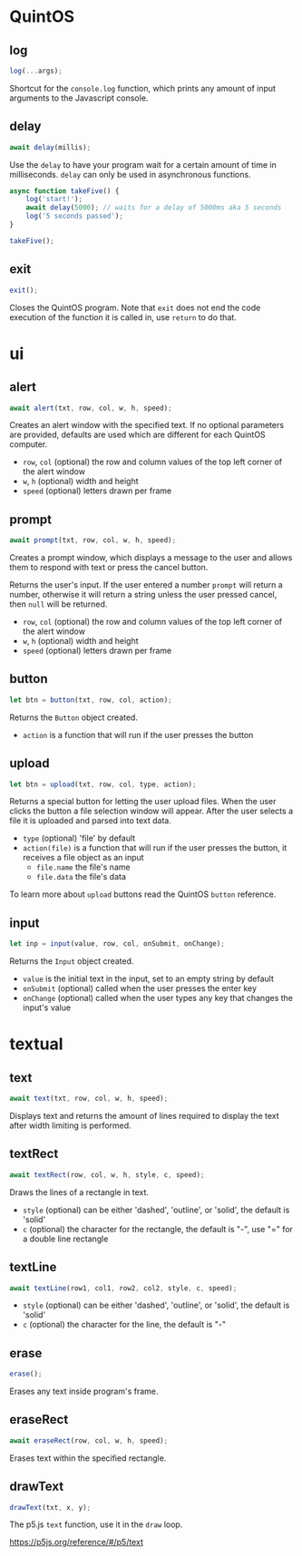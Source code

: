 # QuintOS

## log

```js
log(...args);
```

Shortcut for the `console.log` function, which prints any amount of input arguments to the Javascript console.

## delay

```js
await delay(millis);
```

Use the `delay` to have your program wait for a certain amount of time in milliseconds. `delay` can only be used in asynchronous functions.

```js
async function takeFive() {
	log('start!');
	await delay(5000); // waits for a delay of 5000ms aka 5 seconds
	log('5 seconds passed');
}

takeFive();
```

## exit

```js
exit();
```

Closes the QuintOS program. Note that `exit` does not end the code execution of the function it is called in, use `return` to do that.

# ui

## alert

```js
await alert(txt, row, col, w, h, speed);
```

Creates an alert window with the specified text. If no optional parameters are provided, defaults are used which are different for each QuintOS computer.

- `row`, `col` (optional) the row and column values of the top left corner of the alert window
- `w`, `h` (optional) width and height
- `speed` (optional) letters drawn per frame

## prompt

```js
await prompt(txt, row, col, w, h, speed);
```

Creates a prompt window, which displays a message to the user and allows them to respond with text or press the cancel button.

Returns the user's input. If the user entered a number `prompt` will return a number, otherwise it will return a string unless the user pressed cancel, then `null` will be returned.

- `row`, `col` (optional) the row and column values of the top left corner of the alert window
- `w`, `h` (optional) width and height
- `speed` (optional) letters drawn per frame

## button

```js
let btn = button(txt, row, col, action);
```

Returns the `Button` object created.

- `action` is a function that will run if the user presses the button

## upload

```js
let btn = upload(txt, row, col, type, action);
```

Returns a special button for letting the user upload files. When the user clicks the button a file selection window will appear. After the user selects a file it is uploaded and parsed into text data.

- `type` (optional) 'file' by default
- `action(file)` is a function that will run if the user presses the button, it receives a file object as an input
  - `file.name` the file's name
  - `file.data` the file's data

To learn more about `upload` buttons read the QuintOS `button` reference.

## input

```js
let inp = input(value, row, col, onSubmit, onChange);
```

Returns the `Input` object created.

- `value` is the initial text in the input, set to an empty string by default
- `onSubmit` (optional) called when the user presses the enter key
- `onChange` (optional) called when the user types any key that changes the input's value

# textual

## text

```js
await text(txt, row, col, w, h, speed);
```

Displays text and returns the amount of lines required to display the text after width limiting is performed.

## textRect

```js
await textRect(row, col, w, h, style, c, speed);
```

Draws the lines of a rectangle in text.

- `style` (optional) can be either 'dashed', 'outline', or 'solid', the default is 'solid'
- `c` (optional) the character for the rectangle, the default is "-", use "=" for a double line rectangle

## textLine

```js
await textLine(row1, col1, row2, col2, style, c, speed);
```

- `style` (optional) can be either 'dashed', 'outline', or 'solid', the default is 'solid'
- `c` (optional) the character for the line, the default is "-"

## erase

```js
erase();
```

Erases any text inside program's frame.

## eraseRect

```js
await eraseRect(row, col, w, h, speed);
```

Erases text within the specified rectangle.

## drawText

```js
drawText(txt, x, y);
```

The p5.js `text` function, use it in the `draw` loop.

<https://p5js.org/reference/#/p5/text>
